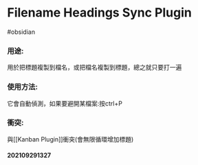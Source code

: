 # Filename Headings Sync Plugin
#obsidian 

### 用途:
用於把標題複製到檔名，或把檔名複製到標題，總之就只要打一遍
### 使用方法:
它會自動偵測，如果要避開某檔案:按ctrl+P
### 衝突:
與[[Kanban Plugin]]衝突(會無限循環增加標題)
#### 202109291327